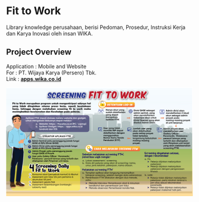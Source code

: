 # Fit to Work

Library knowledge perusahaan, berisi Pedoman, Prosedur, Instruksi Kerja dan Karya Inovasi oleh insan WIKA.

## Project Overview

Application : Mobile and Website  
For : PT. Wijaya Karya (Persero) Tbk.  
Link : **[apps.wika.co.id](https://apps.wika.co.id/)**

![FTW](/img/ftw_info.jpg)
